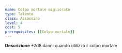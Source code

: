 ```yaml
---
name: Colpo mortale migliorato
type: Talento
class: Assassino
level: 4
cost: 5
prerequisites: [[Colpo mortale]]
---
```


**Descrizione**
+2d8 danni quando utilizza il colpo mortale
